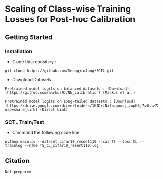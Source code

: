 # Scaling of Class-wise Training Losses for Post-hoc Calibration
## Getting Started
### Installation
- Clone this repository :
```
git clone https://github.com/SeungjinJung/SCTL.git
```
- Download Datasets
```
Pretrained model logits on balanced datasets : [Download](https://github.com/markus93/NN_calibration) (Markus et al.)

Pretrained model logits on Long-tailed datasets : [Download](https://drive.google.com/drive/folders/1KfDriNxfnuqnmsj_zwpK3j7y6Lav7XBL?usp=share_link) (Direct Link)
```
### SCTL Train/Test
- Command the following code line 
```
python main.py --dataset cifar10_resnet110 --cal TS --loss CL --trainlog --name TS_CL_cifar10_resent110.log
```
## Citation
```
Not prepared
```
